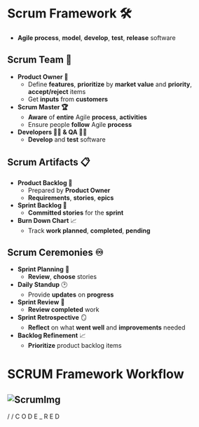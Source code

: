 # Scrum Framework 🛠
* **Agile process**, **model**, **develop**, **test**, **release** software 

## Scrum Team 👥
* **Product Owner 💼** 
  - Define **features**, **prioritize** by **market value** and **priority**, **accept/reject** items
  - Get **inputs** from **customers**
* **Scrum Master 🏆**
  - **Aware** of **entire** Agile **process**, **activities**
  - Ensure people **follow** Agile **process**  
* **Developers 👨‍💻 & QA 👩‍💻**
  - **Develop** and **test** software

## Scrum Artifacts 📋  
* **Product Backlog 📖** 
  - Prepared by **Product Owner**
  - **Requirements**, **stories**, **epics**
* **Sprint Backlog 📃**
  - **Committed stories** for the **sprint** 
* **Burn Down Chart** 📈
  - Track **work planned**, **completed**, **pending**

## Scrum Ceremonies ♾️
* **Sprint Planning** 📅  
  - **Review**, **choose** stories  
* **Daily Standup** 🕑 
  - Provide **updates** on **progress**   
* **Sprint Review** 📝
  - **Review completed** work
* **Sprint Retrospective** 🪞
  - **Reflect** on what **went well** and **improvements** needed
* **Backlog Refinement** 📈
  - **Prioritize** product backlog items
# SCRUM Framework Workflow
![ScrumImg](https://miro.medium.com/v2/resize:fit:1400/1*pAjNWHhl2kERAU3JzZaN2A.jpeg)
---
/ / C O D E  _  R E D
